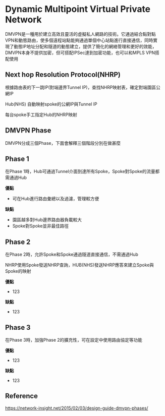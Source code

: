 # Dynamic Multipoint Virtual Private Network #

DMVPN是一種用於建立高效且靈活的虛擬私人網路的技術。它通過結合點對點VPN和動態路由，使多個遠程站點能夠通過單個中心站點進行直接通信，同時實現了動態IP地址分配和隧道的動態建立，提供了簡化的網絡管理和更好的效能，DMVPN本身不提供加密，但可搭配IPSec達到加密功能，也可以和MPLS VPN搭配使用

## Next hop Resolution Protocol(NHRP) ##

根據路由表的下一跳IP(對端邊界Tunnel IP)，查找NHRP映射表，確定對端園區公網IP

Hub(NHS) 自動映射spoke的公網IP與Tunnel IP

每台spoke手工指定Hub的NHRP映射


## DMVPN Phase ## 

DMVPN分成三個Phase，下面會解釋三個階段分別在做甚麼

## Phase 1 ##

在Phase 1時，Hub可通過Tunnel介面到達所有Spoke，Spoke對Spoke的流量都需通過Hub

**優點** 
  - 可在Hub進行路由彙總以及過濾，管理較方便
  
**缺點**
  - 園區越多對Hub邊界路由器負載較大
  - Spoke對Spoke並非最佳路徑

## Phase 2 ##

在Phase 2時，允許Spoke和Spoke通過隧道直接通信，不需通過Hub

NHRP使用Spoke發送NHRP查詢，HUB(NHS)發送NHRP應答來建立Spoke與Spoke的映射

**優點** 
  - 123
  
**缺點**
  - 123

## Phase 3 ##

在Phase 3時，加強Phase 2的擴充性，可在設定中使用路由協定等功能

**優點** 
  - 123

**缺點**
  - 123

## Reference ## 

https://network-insight.net/2015/02/03/design-guide-dmvpn-phases/
